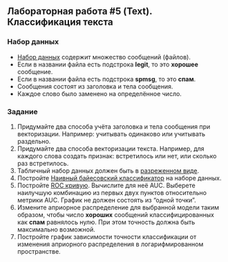 ## Лабораторная работа #5 (Text). Классификация текста 
### Набор данных
* [Набор данных](https://drive.google.com/file/d/12TghyJ5-IKzZECiCpCjyPhjia1aq9HDL/edit) содержит множество сообщений (файлов).
* Если в названии файла есть подстрока **legit**, то это **хорошее** сообщение.
* Если в названии файла есть подстрока **spmsg**, то это **спам**.
* Сообщения состоят из заголовка и тела сообщения.
* Каждое слово было заменено на определённое число.
### Задание
1. Придумайте два способа учёта заголовка и тела сообщения при векторизации. Например: учитывать одинаково или учитывать раздельно.
2. Придумайте два способа векторизации текста. Например, для каждого слова создать признак: встретилось или нет, или сколько раз встретилось.
3. Табличный набор данных должен быть в [разреженном виде](https://docs.scipy.org/doc/scipy/reference/generated/scipy.sparse.csr_matrix.html).
4. Постройте [Наивный байесовский классификатор](https://scikit-learn.org/stable/modules/generated/sklearn.naive_bayes.MultinomialNB.html) на наборе данных.
5. Постройте [ROC кривую](https://scikit-learn.org/stable/modules/generated/sklearn.metrics.roc_curve.html). Вычислите для неё AUC. Выберете наилучшую комбинацию из первых двух пунктов относительно метрики AUC. График не должен состоять из “одной точки”.
6. Измените априорное распределение для выбранной модели таким образом, чтобы число **хороших** сообщений классифицированных как **спам** равнялось нулю. При этом точность должна быть максимально возможной.
7. Постройте график зависимости точности классификации от изменения априорного распределения в логарифмированном пространстве.
